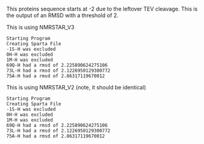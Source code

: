 This proteins sequence starts at -2 due to the leftover TEV cleavage. 
This is the output of an RMSD with a threshold of 2.

This is using NMRSTAR_V3
```
Starting Program
Creating Sparta File
-1S-H was excluded
0H-H was excluded
1M-H was excluded
69Q-H had a rmsd of 2.225890624275106
73L-H had a rmsd of 2.1226950129300772
75A-H had a rmsd of 2.86317119670012
```
This is using NMRSTAR_V2 (note, it should be identical)
```
Starting Program
Creating Sparta File
-1S-H was excluded
0H-H was excluded
1M-H was excluded
69Q-H had a rmsd of 2.225890624275106
73L-H had a rmsd of 2.1226950129300772
75A-H had a rmsd of 2.86317119670012
```

